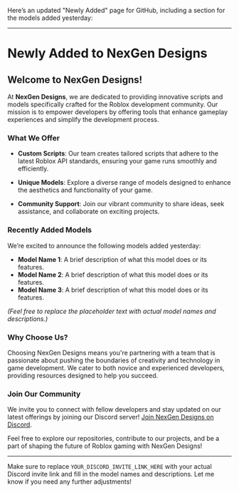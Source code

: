 Here’s an updated "Newly Added" page for GitHub, including a section for the models added yesterday:

---

# Newly Added to NexGen Designs

## Welcome to NexGen Designs!

At **NexGen Designs**, we are dedicated to providing innovative scripts and models specifically crafted for the Roblox development community. Our mission is to empower developers by offering tools that enhance gameplay experiences and simplify the development process.

### What We Offer

- **Custom Scripts**: Our team creates tailored scripts that adhere to the latest Roblox API standards, ensuring your game runs smoothly and efficiently.
  
- **Unique Models**: Explore a diverse range of models designed to enhance the aesthetics and functionality of your game.

- **Community Support**: Join our vibrant community to share ideas, seek assistance, and collaborate on exciting projects.

### Recently Added Models

We’re excited to announce the following models added yesterday:

- **Model Name 1**: A brief description of what this model does or its features.
- **Model Name 2**: A brief description of what this model does or its features.
- **Model Name 3**: A brief description of what this model does or its features.

*(Feel free to replace the placeholder text with actual model names and descriptions.)*

### Why Choose Us?

Choosing NexGen Designs means you're partnering with a team that is passionate about pushing the boundaries of creativity and technology in game development. We cater to both novice and experienced developers, providing resources designed to help you succeed.

### Join Our Community

We invite you to connect with fellow developers and stay updated on our latest offerings by joining our Discord server! [Join NexGen Designs on Discord](YOUR_DISCORD_INVITE_LINK_HERE).

Feel free to explore our repositories, contribute to our projects, and be a part of shaping the future of Roblox gaming with NexGen Designs!

---

Make sure to replace `YOUR_DISCORD_INVITE_LINK_HERE` with your actual Discord invite link and fill in the model names and descriptions. Let me know if you need any further adjustments!
